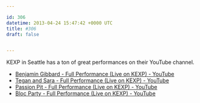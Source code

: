 ```yaml
---

id: 306
datetime: 2013-04-24 15:47:42 +0000 UTC
title: #306
draft: false


---
```


KEXP in Seattle has a ton of great performances on their YouTube channel. 

 
 * [Benjamin Gibbard - Full Performance (Live on KEXP) - YouTube](https://www.youtube.com/watch?v=5dVX8apvk3U)
 * [Tegan and Sara - Full Performance (Live on KEXP) - YouTube](https://www.youtube.com/watch?v=c0Pil_-zxNY)
 * [Passion Pit - Full Performance (Live on KEXP) - YouTube](https://www.youtube.com/watch?v=aNy3r91LruE)
 * [Bloc Party - Full Performance (Live on KEXP) - YouTube](https://www.youtube.com/watch?v=HCkiia1HnXM)


